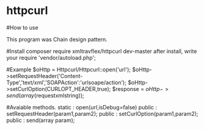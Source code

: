 # httpcurl
#How to use

This program was Chain design pattern.

#Install
composer require xmltravflex/httpcurl dev-master
after install, write your require 'vendor/autoload.php';

#Example
$oHttp = Httpcurl/Httpcurl::open('url');
$oHttp->setRequestHeader('Content-Type','text/xml','SOAPAction':'urlsoape/action');
$oHttp->setCurlOption(CURLOPT_HEADER,true);
$response = $oHttp->send(array($requestxmlstring));

#Avaiable methods.
static : open($url,$isDebug=false)
public : setRequestHeader(param1,param2);
public : setCurlOption(param1,param2);
public : send(array param);
